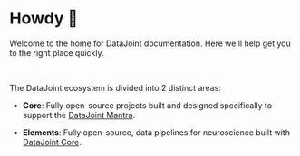 # Howdy :wave:

Welcome to the home for DataJoint documentation. Here we'll help get you to the right place quickly.

<br>

The DataJoint ecosystem is divided into 2 distinct areas:

+ **Core**: Fully open-source projects built and designed specifically to support the [DataJoint Mantra](/concepts/mantra).

+ **Elements**: Fully open-source, data pipelines for neuroscience built with [DataJoint Core](/core).
